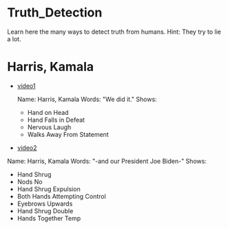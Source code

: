 # Truth_Detection
Learn here the many ways to detect truth from humans.
Hint: They try to lie a lot.


# Harris, Kamala
+ [video1](https://twitter.com/CollegeOfScript/status/1610768219823915018)

  Name: Harris, Kamala
  Words: "We did it."
  Shows:
  * Hand on Head
  * Hand Falls in Defeat
  * Nervous Laugh
  * Walks Away From Statement

+ [video2](https://twitter.com/CollegeOfScript/status/1615154629637029889)

Name: Harris, Kamala
Words: "-and our President Joe Biden-"
Shows:
* Hand Shrug
* Nods No
* Hand Shrug Expulsion
* Both Hands Attempting Control
* Eyebrows Upwards
* Hand Shrug Double
* Hands Together Temp




